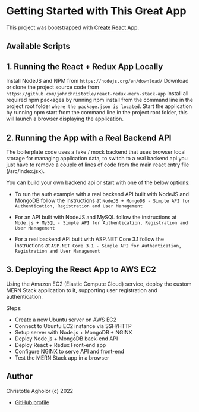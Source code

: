 # Getting Started with This Great App #

This project was bootstrapped with [Create React App](https://github.com/johnchristotle/react-redux-mern-stack-app).

## Available Scripts

## 1. Running the React + Redux App Locally ##
Install NodeJS and NPM from 
```https://nodejs.org/en/download/```
Download or clone the project source code from 
```https://github.com/johnchristotle/react-redux-mern-stack-app```
Install all required npm packages by running npm install from the command line in the project root folder ```where the package.json is located```.
Start the application by running npm start from the command line in the project root folder, this will launch a browser displaying the application.


## 2. Running the App with a Real Backend API ##
The boilerplate code uses a fake / mock backend that uses browser local storage for managing application data, to switch to a real backend api you just have to remove a couple of lines of code from the main react entry file (/src/index.jsx).

You can build your own backend api or start with one of the below options:

* To run the auth example with a real backend API built with NodeJS and MongoDB follow the instructions at 
```NodeJS + MongoDB - Simple API for Authentication, Registration and User Management```

* For an API built with NodeJS and MySQL follow the instructions at 
```Node.js + MySQL - Simple API for Authentication, Registration and User Management```

* For a real backend API built with ASP.NET Core 3.1 follow the instructions at 
```ASP.NET Core 3.1 - Simple API for Authentication, Registration and User Management```

## 3. Deploying the React App to AWS EC2 ##
Using the Amazon EC2 (Elastic Compute Cloud) service, deploy the custom MERN Stack application to it, supporting user registration and authentication. 

Steps:
- Create a new Ubuntu server on AWS EC2  
- Connect to Ubuntu EC2 instance via SSH/HTTP 
- Setup server with Node.js + MongoDB + NGINX 
- Deploy Node.js + MongoDB back-end API 
- Deploy React + Redux Front-end app
- Configure NGINX to serve API and front-end 
- Test the MERN Stack app in a browser

## Author

Christotle Agholor (c) 2022

- [GitHub profile](https://github.com/johnchristotle)

<!-- MARKDOWN LINKS & IMAGES -->
<!-- https://www.markdownguide.org/basic-syntax/#reference-style-links -->

[contributor-shield]: https://img.shields.io/badge/Contributors-1-%2300ff00

